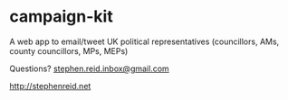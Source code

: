 campaign-kit
=================

A web app to email/tweet UK political representatives (councillors, AMs, county councillors, MPs, MEPs)

Questions? stephen.reid.inbox@gmail.com

http://stephenreid.net
